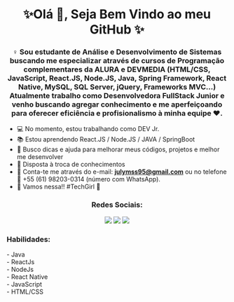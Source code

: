 <h1 align="center"> ✨Olá 👋, Seja Bem Vindo ao meu GitHub ✨</h1>

<h3 align="center">♀️ Sou estudante de Análise e Desenvolvimento de Sistemas buscando me especializar através de cursos de Programação complementares da ALURA e DEVMEDIA (HTML/CSS, JavaScript, React.JS, Node.JS, Java, Spring Framework, React Native, MySQL, SQL Server, jQuery, Frameworks MVC...) Atualmente trabalho como Desenvolvedora FullStack Junior e venho buscando agregar conhecimento e me aperfeiçoando para oferecer eficiência e profisionalismo à minha equipe ❤️.</h3>


- 💻 No momento, estou trabalhando como DEV Jr.
- 📚 Estou aprendendo React.JS / Node.JS / JAVA / SpringBoot
- 🤝 Busco dicas e ajuda para melhorar meus códigos, projetos e melhor me desenvolver
- 💯 Disposta à troca de conhecimentos 
- 📧 Conta-te me através do e-mail: **julymss95@gmail.com** ou no telefone 📱 +55 (61) 98203-0314 (número com WhatsApp).
- 🚀 Vamos nessa!! #TechGirl 🥰

<div align= "center">
 <h3 align="center">Redes Sociais:</h3>
  <a href="https://www.linkedin.com/in/juliana-maria-0bb432176/" target="_blank"><img src="https://img.shields.io/badge/-LinkedIn-%230077B5?style=for-the-badge&logo=linkedin&logoColor=white" target="_blank"></a>  
  <a href="https://api.whatsapp.com/send?phone=5561982030314" target="_blank"><img src="https://img.shields.io/badge/WhatsApp-25D366?style=for-the-badge&logo=whatsapp&logoColor=white" target="_blank"></a> 
  <a href="https://www.instagram.com/mssjuliana/" target="_blank"><img src="https://img.shields.io/badge/-Instagram-%23E4405F?style=for-the-badge&logo=instagram&logoColor=white" target="_blank"></a>
</div>

<h3 align="left">Habilidades:</h3>
- Java <br>
- ReactJs <br> 
- NodeJs  <br>
- React Native <br>
- JavaScript <br>
- HTML/CSS <br>
 <br>
